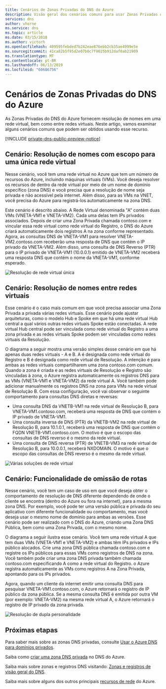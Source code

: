 ```yaml
---
title: Cenários de Zonas Privadas do DNS do Azure
description: Visão geral dos cenários comuns para usar Zonas Privadas do DNS do Azure.
services: dns
author: vhorne
ms.service: dns
ms.topic: article
ms.date: 03/15/2018
ms.author: victorh
ms.openlocfilehash: 409595febded7b242eae876ebb2cb35ae4999e5e
ms.sourcegitcommit: 41ca82b5f95d2e07b0c7f9025b912daf0ab21909
ms.translationtype: MT
ms.contentlocale: pt-BR
ms.lasthandoff: 06/13/2019
ms.locfileid: "60686756"
---
```

# <a name="azure-dns-private-zones-scenarios"></a>Cenários de Zonas Privadas do DNS do Azure
As Zonas Privadas do DNS do Azure fornecem resolução de nomes em uma rede virtual, bem como entre redes virtuais. Neste artigo, vamos examinar alguns cenários comuns que podem ser obtidos usando esse recurso. 

[!INCLUDE [private-dns-public-preview-notice](../../includes/private-dns-public-preview-notice.md)]

## <a name="scenario-name-resolution-scoped-to-a-single-virtual-network"></a>Cenário: Resolução de nomes com escopo para uma única rede virtual
Nesse cenário, você tem uma rede virtual no Azure que tem um número de recursos do Azure, incluindo máquinas virtuais (VMs). Você deseja resolver os recursos de dentro da rede virtual por meio de um nome de domínio específico (zona DNS) e você precisa que a resolução de nome seja privada e não acessível pela internet. Além disso, para as VMs na VNET, você precisa do Azure para registrá-los automaticamente na zona DNS. 

Este cenário é descrito abaixo. A Rede Virtual denominada "A" contém duas VMs (VNETA-VM1 e VNETA-VM2). Cada uma delas tem IPs privados associados. Depois de criar uma Zona Privada chamada contoso.com e vincular essa rede virtual como rede virtual do Registro, o DNS do Azure criará automaticamente dois registros A na zona conforme representado. Agora, as consultas DNS de VNETA-VM1 para resolver VNETA-VM2.contoso.com receberão uma resposta de DNS que contém o IP privado da VNETA-VM2. Além disso, uma consulta de DNS Reverso (PTR) para o IP privado de VNETA-VM1 (10.0.0.1) emitido de VNETA-VM2 receberá uma resposta DNS que contém o nome da VNETA-VM1, conforme esperado. 

![Resolução de rede virtual única](./media/private-dns-scenarios/single-vnet-resolution.png)

## <a name="scenario-name-resolution-across-virtual-networks"></a>Cenário: Resolução de nomes entre redes virtuais

Esse cenário é o caso mais comum em que você precisa associar uma Zona Privada a privada várias redes virtuais. Esse cenário pode ajustar arquiteturas, como o modelo Hub e Spoke em que há uma rede virtual Hub central a qual vários outras redes virtuais Spoke estão conectadas. A rede virtual Hub central pode ser vinculada como rede virtual do Registro a uma zona privada e as redes virtuais Spoke podem ser vinculadas como redes virtuais da Resolução. 

O diagrama a seguir mostra uma versão simples desse cenário em que há apenas duas redes virtuais - A e B. A é designada como rede virtual do Registro e B é designada como rede virtual de Resolução. A intenção é para ambas as redes virtuais compartilharem uma zona contoso.com comum. Quando a zona é criada e as redes virtuais de Resolução e Registro são vinculadas à zona, o Azure registra automaticamente os registros DNS para as VMs (VNETA-VM1 e VNETA-VM2) da rede virtual A. Você também pode adicionar manualmente os registros DNS na zona para VMs na rede virtual de Resolução B. Com essa configuração, você vai observar o seguinte comportamento para consultas DNS diretas e reversas:
* Uma consulta DNS da VNETB-VM1 na rede virtual de Resolução B, para VNETA-VM1.contoso.com, receberá uma resposta de DNS que contém o IP privado de VNETA-VM1.
* Uma consulta inversa de DNS (PTR) da VNETB-VM2 na rede virtual de Resolução B, para 10.1.0.1, receberá uma resposta de DNS que contém o FQDN VNETB-VM1.contoso.com. O motivo é que o escopo das consultas de DNS reverso é o mesmo da rede virtual. 
* Uma consulta de DNS reversa (PTR) de VNETB-VM3 na rede virtual de Resolução B, para 10.0.0.1, receberá NXDOMAIN. O motivo é que o escopo das consultas de DNS reverso é o mesmo da rede virtual. 


![Várias soluções de rede virtual](./media/private-dns-scenarios/multi-vnet-resolution.png)

## <a name="scenario-split-horizon-functionality"></a>Cenário: Funcionalidade de omissão de rotas

Nesse cenário, você tem um caso de uso em que você deseja obter o comportamento de resolução de DNS diferente dependendo de onde o cliente se encontra (dentro do Azure ou fora na internet), para a mesma zona DNS. Por exemplo, você pode ter uma versão pública e privada do seu aplicativo com diferente funcionalidade ou comportamento, mas você deseja usar o mesmo nome de domínio para ambas as versões. Esse cenário pode ser realizado com o DNS do Azure, criando uma Zona DNS Pública, bem como uma Zona Privada, com o mesmo nome.

O diagrama a seguir ilustra esse cenário. Você tem uma rede virtual A que tem duas VMs (VNETA-VM1 e VNETA-VM2) e ambas têm IPs privados e IPs público alocados. Crie uma zona DNS pública chamada contoso.com e registre os IPs públicos para essas VMs como registros de DNS na zona. Você também pode criar uma zona DNS privada também chamada contoso.com especificando A como a rede virtual do Registro. o Azure registra automaticamente as VMs como registros A na Zona Privada, apontando para os IPs privados.

Agora, quando um cliente da internet emitir uma consulta DNS para pesquisar VNETA-VM1.contoso.com, o Azure retornará o registro de IP público da zona pública. Se a mesma consulta DNS é emitida por outra VM (por exemplo: VNETA-VM2) na mesma rede virtual A, o Azure retornará o registro de IP privado da zona privada. 

![Resolução de dupla personalidade](./media/private-dns-scenarios/split-brain-resolution.png)

## <a name="next-steps"></a>Próximas etapas
Para saber mais sobre as zonas DNS privadas, consulte [Usar o Azure DNS para domínios privados](private-dns-overview.md).

Saiba como [criar uma zona DNS privada](./private-dns-getstarted-powershell.md) no DNS do Azure.

Saiba mais sobre zonas e registros DNS visitando: [Zonas e registros de visão geral do DNS](dns-zones-records.md).

Saiba mais sobre alguns dos outros principais [recursos de rede](../networking/networking-overview.md) do Azure.

